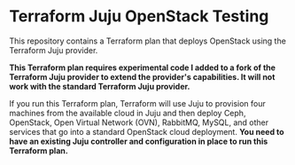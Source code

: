 # Terraform Juju OpenStack Testing
This repository contains a Terraform plan that deploys OpenStack using the Terraform Juju provider.

**This Terraform plan requires experimental code I added to a fork of the Terraform Juju provider to extend the provider's capabilities. It will not work with the standard Terraform Juju provider.**

If you run this Terraform plan, Terraform will use Juju to provision four machines from the available cloud in Juju and then deploy Ceph, OpenStack, Open Virtual Network (OVN), RabbitMQ, MySQL, and other services that go into a standard OpenStack cloud deployment. **You need to have an existing Juju controller and configuration in place to run this Terraform plan.**